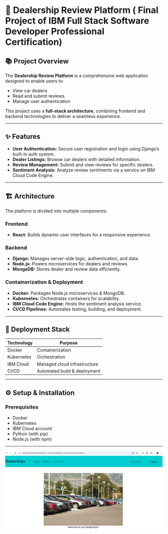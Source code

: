 # 🚗 Dealership Review Platform ( Final Project of IBM Full Stack Software Developer Professional Certification)

## 📚 Project Overview

The **Dealership Review Platform** is a comprehensive web application designed to enable users to:

- View car dealers
- Read and submit reviews
- Manage user authentication

This project uses a **full-stack architecture**, combining frontend and backend technologies to deliver a seamless experience.

---

## ✨ Features

- **User Authentication:** Secure user registration and login using Django’s built-in auth system.
- **Dealer Listings:** Browse car dealers with detailed information.
- **Review Management:** Submit and view reviews for specific dealers.
- **Sentiment Analysis:** Analyze review sentiments via a service on IBM Cloud Code Engine.

---

## 🏗️ Architecture

The platform is divided into multiple components:

### Frontend
- **React:** Builds dynamic user interfaces for a responsive experience.

### Backend
- **Django:** Manages server-side logic, authentication, and data.
- **Node.js:** Powers microservices for dealers and reviews.
- **MongoDB:** Stores dealer and review data efficiently.

### Containerization & Deployment
- **Docker:** Packages Node.js microservices & MongoDB.
- **Kubernetes:** Orchestrates containers for scalability.
- **IBM Cloud Code Engine:** Hosts the sentiment analysis service.
- **CI/CD Pipelines:** Automates testing, building, and deployment.

---

## 🚀 Deployment Stack

| Technology  | Purpose                          |
|-------------|----------------------------------|
| Docker      | Containerization                 |
| Kubernetes  | Orchestration                    |
| IBM Cloud   | Managed cloud infrastructure     |
| CI/CD       | Automated build & deployment     |

---

## ⚙️ Setup & Installation

### Prerequisites

- Docker
- Kubernetes
- IBM Cloud account
- Python (with pip)
- Node.js (with npm)

---

<p align="center">
  <img src="https://github.com/alchemistcohen/xrwvm-fullstack_developer_capstone/blob/main/deployed_loggedin.png" alt="Dealership Review Platform Screenshot" width="600"/>
</p>
